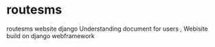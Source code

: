 # routesms
routesms website django
Understanding document for users , Webisite build on django webframework
